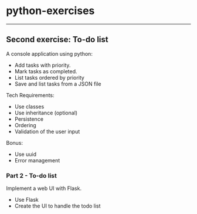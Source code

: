 # python-exercises
---

## Second exercise: To-do list

A console application using python:
- Add tasks with priority.
- Mark tasks as completed.
- List tasks ordered by priority
- Save and list tasks from a JSON file

Tech Requirements:
- Use classes
- Use inheritance (optional)
- Persistence
- Ordering
- Validation of the user input

Bonus:
- Use uuid
- Error management

### Part 2 - To-do list

Implement a web UI with Flask.

- Use Flask
- Create the UI to handle the todo list
